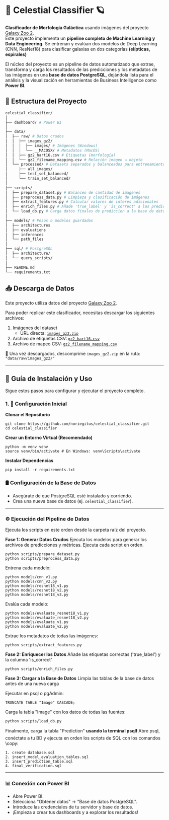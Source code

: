# 🌌 Celestial Classifier 🪐

**Clasificador de Morfología Galáctica** usando imágenes del proyecto [Galaxy Zoo 2](https://data.galaxyzoo.org/). <br>
Este proyecto implementa un **pipeline completo de Machine Learning y Data Engineering.** Se entrenan y evalúan dos modelos de Deep Learning (CNN, ResNet18) para clasificar galaxias en dos categorías **(elípticas, espirales)**

El núcleo del proyecto es un pipeline de datos automatizado que extrae, transforma y carga los resultados de las predicciones y los metadatos de las imágenes en una **base de datos PostgreSQL**, dejándola lista para el análisis y la visualización en herramientas de Business Intelligence como **Power BI**.




## 📁 Estructura del Proyecto
```bash
celestial_classifier/
│
├── dashboard/ # Power BI
│
├── data/
│  ├── raw/ # Datos crudos
│  │  ├── images_gz2/
│  │  │  ├── images/ # Imágenes (Windows)
│  │  │  └── __MACOSX/ # Metadatos (MacOS)
│  │  ├── gz2_hart16.csv # Etiquetas (morfología)
│  │  └── gz2_filename_mapping.csv # Relación imagen ↔ objeto
│  └── processed/ # Datasets separados y balanceados para entrenamiento y test
│     ├── all_images/
│     ├── test_set_balanced/
│     └── train_set_balanced/
│
├── scripts/
│  ├── prepare_dataset.py # Balanceo de cantidad de imagenes
│  ├── preprocess_data.py # Limpieza y clasificación de imágenes
│  ├── extract_features.py # Calcular valores de interes adicionales
│  ├── enrich_files.py # Añade 'true_label' y 'is_correct' a las predicciones.
│  └── load_db.py # Carga datos finales de prediccion a la base de datos
│
├── models/ # Pesos o modelos guardados
│  ├── architectures
│  ├── evaluations
│  ├── inferences
│  └── path_files
│
├── sql/ # PostgreSQL
│  ├── architecture/
│  └── query_scripts/
│
├── README.md
└── requirements.txt
```

## 📥 Descarga de Datos
Este proyecto utiliza datos del proyecto [Galaxy Zoo 2](https://data.galaxyzoo.org/).

Para poder replicar este clasificador, necesitas descargar los siguientes archivos:

1. Imágenes del dataset
   - URL directa: [`images_gz2.zip`](https://www.kaggle.com/datasets/jaimetrickz/galaxy-zoo-2-images?resource=download&select=images_gz2)
2. Archivo de etiquetas CSV: [`gz2_hart16.csv`](https://static.zooniverse.org/data.galaxyzoo.org/#section-8)
3. Archivo de mapeo CSV: [`gz2_filename_mapping.csv`](https://www.kaggle.com/datasets/jaimetrickz/galaxy-zoo-2-images?resource=download&select=gz2_filename_mapping.csv)

📁 Una vez descargados, descomprime `images_gz2.zip` en la ruta:
```"data/raw/images_gz2/"```

---

## 🚀 Guía de Instalación y Uso

Sigue estos pasos para configurar y ejecutar el proyecto completo.

### 1. 💾 Configuración Inicial

**Clonar el Repositorio**
```
git clone https://github.com/noriegitus/celestial_classifier.git
cd celestial_classifier
```

**Crear un Entorno Virtual (Recomendado)**
```
python -m venv venv
source venv/bin/activate # En Windows: venv\Scripts\activate
```

**Instalar Dependencias**
```
pip install -r requirements.txt
```


### 🛢 Configuración de la Base de Datos

- Asegúrate de que PostgreSQL esté instalado y corriendo.
- Crea una nueva base de datos (ej. `celestial_classifier`).
---

### ⚙️ Ejecución del Pipeline de Datos

Ejecuta los scripts en este orden desde la carpeta raíz del proyecto.

**Fase 1: Generar Datos Crudos**
Ejecuta los modelos para generar los archivos de predicciones y métricas. Ejecuta cada script en orden.
```
python scripts/prepare_dataset.py
python scripts/preprocess_data.py
```

Entrena cada modelo:
```
python models/cnn_v1.py
python models/cnn_v2.py
python models/resnet18_v1.py
python models/resnet18_v2.py
python models/resnet18_v3.py
```

Evalúa cada modelo:
```
python models/evaluate_resnet18_v1.py
python models/evaluate_resnet18_v2.py
python models/evaluate_v1.py
python models/evaluate_v2.py
```

Extrae los metadatos de todas las imágenes:
```
python scripts/extract_features.py
```

**Fase 2: Enriquecer los Datos**
Añade las etiquetas correctas ('true_label') y la columna 'is_correct'
```
python scripts/enrich_files.py
```

**Fase 3: Cargar a la Base de Datos**
Limpia las tablas de la base de datos antes de una nueva carga

Ejecutar en psql o pgAdmin:
```
TRUNCATE TABLE "Image" CASCADE;
```

Carga la tabla "Image" con los datos de todas las fuentes:
```
python scripts/load_db.py
```

Finalmente, carga la tabla "Prediction" **usando la terminal psql❗️**
Abre psql, conéctate a tu BD y ejecuta en orden los scripts de SQL con los comandos \copy:
```
1. create database.sql
2. insert_model_evaluation_tables.sql
3. insert_prediction_table.sql
4. final_verification.sql
```

---

### 📊 Conexión con Power BI

- Abre Power BI.
- Selecciona "Obtener datos" -> "Base de datos PostgreSQL".
- Introduce las credenciales de tu servidor y base de datos.
- ¡Empieza a crear tus dashboards y a explorar los resultados!
